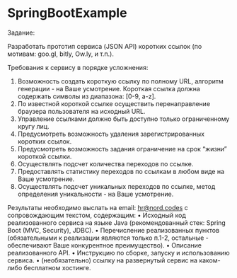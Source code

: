 # SpringBootExample

Задание:

Разработать прототип сервиса (JSON API) коротких ссылок (по мотивам: goo.gl, bitly, Ow.ly, и т.п.).

Требования к сервису в порядке усложнения:
1. Возможность создать короткую ссылку по полному URL, алгоритм генерации - на Ваше усмотрение. Короткая ссылка должна содержать символы из диапазона: [0-9, a-z].
2. По известной короткой ссылке осуществить перенаправление браузера пользователя на исходный URL.
3. Управление ссылками должно быть доступно только ограниченному кругу лиц.
4. Предусмотреть возможность удаления зарегистрированных коротких ссылок.
5. Предусмотреть возможность задания ограничение на срок “жизни” короткой ссылки.
6. Осуществлять подсчет количества переходов по ссылке.
7. Предоставлять статистику переходов по ссылкам в любом виде на Ваше усмотрение. 
8. Осуществлять подсчет уникальных переходов по ссылке, метод определения уникальности - на Ваше усмотрение.

Результаты необходимо выслать на email: hr@nord.codes с сопровождающим текстом, содержащим:
• Исходный код реализованного сервиса на языке Java (рекомендованный стек: Spring Boot (MVC, Security), JDBC). 
• Перечисление реализованных пунктов (обязательными к реализации являются только п.1-2, остальные - обеспечивают Ваше конкурентное преимущество).
• Описание реализованного API.
• Инструкцию по сборке, запуску и использованию сервиса.
• (необязательно) ссылку на развернутый сервис на каком-либо бесплатном хостинге.